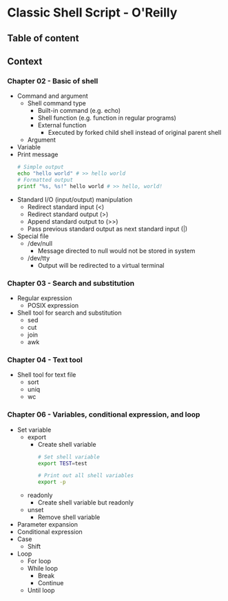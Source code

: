 # Classic Shell Script - O'Reilly

## Table of content

## Context

### Chapter 02 - Basic of shell
- Command and argument
    - Shell command type
        - Built-in command (e.g. echo)
        - Shell function (e.g. function in regular programs)
        - External function
            - Executed by forked child shell instead of original parent shell
    - Argument
- Variable
- Print message
    ```bash
    # Simple output
    echo "hello world" # >> hello world
    # Formatted output
    printf "%s, %s!" hello world # >> hello, world!
    ```
- Standard I/O (input/output) manipulation
    - Redirect standard input (<)
    - Redirect standard output (>)
    - Append standard output to (>>)
    - Pass previous standard output as next standard input (|)
- Special file
    - /dev/null
        - Message directed to null would not be stored in system
    - /dev/tty
        - Output will be redirected to a virtual terminal

### Chapter 03 - Search and substitution
- Regular expression
    - POSIX expression
- Shell tool for search and substitution
    - sed
    - cut
    - join
    - awk

### Chapter 04 - Text tool
- Shell tool for text file
    - sort
    - uniq
    - wc

### Chapter 06 - Variables, conditional expression, and loop
- Set variable
    - export
        - Create shell variable
            ```bash
            # Set shell variable
            export TEST=test

            # Print out all shell variables
            export -p
            ```
    - readonly
        - Create shell variable but readonly
    - unset
        - Remove shell variable
- Parameter expansion
- Conditional expression
- Case
    - Shift
- Loop
    - For loop
    - While loop
        - Break
        - Continue
    - Until loop
